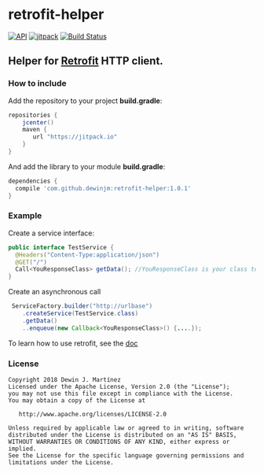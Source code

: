 # retrofit-helper
[![API](https://img.shields.io/badge/API-16%2B-brightgreen.svg?style=flat)](https://android-arsenal.com/api?level=16)
[![jitpack](https://jitpack.io/v/dewinjm/retrofit-helper.svg)](https://jitpack.io/v/dewinjm/retrofit-helper.svg)
[![Build Status](https://travis-ci.org/dewinjm/retrofit-helper.svg?branch=master)](https://travis-ci.org/dewinjm/retrofit-helper)

## Helper for [Retrofit](https://github.com/square/retrofit) HTTP client.

### How to include
Add the repository to your project **build.gradle**:
``` gradle
repositories {
	jcenter()
	maven {
	   url "https://jitpack.io"
	}
}
```
And add the library to your module **build.gradle**:
``` gradle
dependencies {
  compile 'com.github.dewinjm:retrofit-helper:1.0.1'
}
```

### Example
Create a service interface:
```java
public interface TestService {
  @Headers("Content-Type:application/json")
  @GET("/")
  Call<YouResponseClass> getData(); //YouResponseClass is your class to parse values from response
}
```

Create an asynchronous call
``` java
 ServiceFactory.builder("http://urlbase")
    .createService(TestService.class)
    .getData()
    ..enqueue(new Callback<YouResponseClass>() {....});
```
To learn how to use retrofit, see the [doc](http://square.github.io/retrofit/)


### License
	Copyright 2018 Dewin J. Martínez
	Licensed under the Apache License, Version 2.0 (the "License");
	you may not use this file except in compliance with the License.
	You may obtain a copy of the License at

	   http://www.apache.org/licenses/LICENSE-2.0

	Unless required by applicable law or agreed to in writing, software
	distributed under the License is distributed on an "AS IS" BASIS,
	WITHOUT WARRANTIES OR CONDITIONS OF ANY KIND, either express or implied.
	See the License for the specific language governing permissions and
	limitations under the License.
